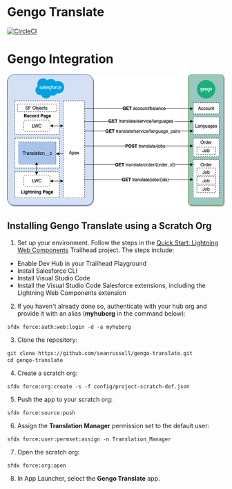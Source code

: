 # Gengo Translate

[![CircleCI](https://circleci.com/gh/seanrussell/gengo-translate.svg?style=svg)](https://circleci.com/gh/seanrussell/gengo-translate)

# Gengo Integration
![Gengo Translate Integration](/assets/gengo-translate.png)

## Installing Gengo Translate using a Scratch Org

1. Set up your environment. Follow the steps in the [Quick Start: Lightning Web Components](https://trailhead.salesforce.com/content/learn/projects/quick-start-lightning-web-components/) Trailhead project. The steps include:

-   Enable Dev Hub in your Trailhead Playground
-   Install Salesforce CLI
-   Install Visual Studio Code
-   Install the Visual Studio Code Salesforce extensions, including the Lightning Web Components extension

2. If you haven't already done so, authenticate with your hub org and provide it with an alias (**myhuborg** in the command below):

```
sfdx force:auth:web:login -d -a myhuborg
```

3. Clone the repository:

```
git clone https://github.com/seanrussell/gengo-translate.git
cd gengo-translate
```

4. Create a scratch org:

```
sfdx force:org:create -s -f config/project-scratch-def.json
```

5. Push the app to your scratch org:

```
sfdx force:source:push
```

6. Assign the **Translation Manager** permission set to the default user:

```
sfdx force:user:permset:assign -n Translation_Manager

```

7. Open the scratch org:

```
sfdx force:org:open
```

8. In App Launcher, select the **Gengo Translate** app.